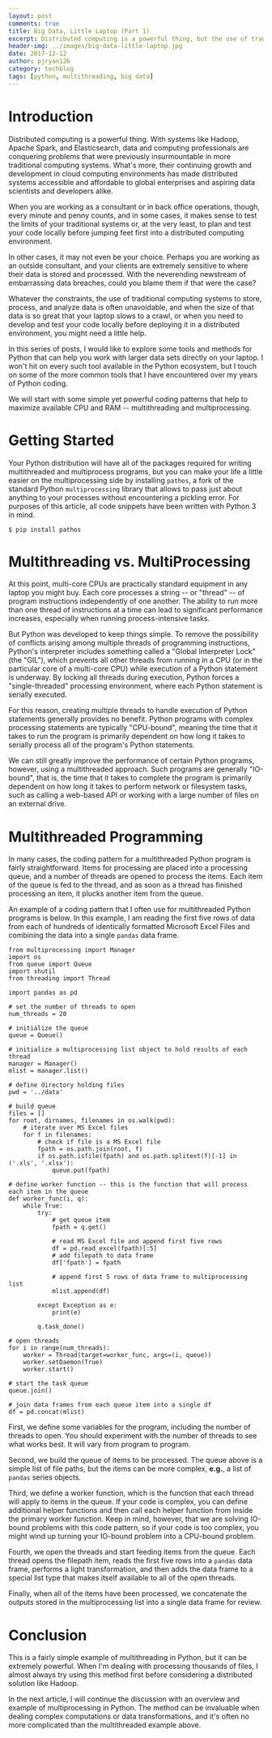 ```yaml
---
layout: post
comments: true
title: Big Data, Little Laptop (Part 1)
excerpt: Distributed computing is a powerful thing, but the use of traditional computing systems to store, process, and analyze data is often unavoidable. When the size of your data is so great that your laptop slows to a crawl, or when you need to develop and test your code locally before deploying it in a distributed environment, these simple tools and methods might be exactly what you need.
header-img: ../images/big-data-little-laptop.jpg
date: 2017-12-12
author: pjryan126
category: techblog
tags: [python, multithreading, big data]
---
```


# Introduction

Distributed computing is a powerful thing. With systems like Hadoop, Apache Spark, and Elasticsearch, data and computing professionals are conquering problems that were previously insurmountable in more traditional computing systems. What's more, their continuing growth and development in cloud computing environments has made distributed systems accessible and affordable to global enterprises and aspiring data scientists and developers alike.  

When you are working as a consultant or in back office operations, though, every minute and penny counts, and in some cases, it makes sense to test the limits of your traditional systems or, at the very least, to plan and test your code locally before jumping feet first into a distributed computing environment. 

In other cases, it may not even be your choice. Perhaps you are working as an outside consultant, and your clients are extremely sensitive to where their data is stored and processed. With the neverending newstream of embarrassing data breaches, could you blame them if that were the case?

Whatever the constraints, the use of traditional computing systems to store, process, and analyze data is often unavoidable, and when the size of that data is so great that your laptop slows to a crawl, or when you need to develop and test your code locally before deploying it in a distributed environment, you might need a little help. 

In this series of posts, I would like to explore some tools and methods for Python that can help you work with larger data sets directly on your laptop. I won't hit on every such tool available in the Python ecosystem, but I touch on some of the more common tools that I have encountered over my years of Python coding. 

We will start with some simple yet powerful coding patterns that help to maximize available CPU and RAM -- multithreading and multiprocessing.

# Getting Started

Your Python distribution will have all of the packages required for writing multithreaded and multiprocess programs, but you can make your life a little easier on the multiprocessing side by installing `pathos`, a fork of the standard Python `multiprocessing` library that allows to pass just about anything to your processes without encountering a pickling error. For purposes of this article, all code snippets have been written with Python 3 in mind.

```
$ pip install pathos
```

# Multithreading vs. MultiProcessing

At this point, multi-core CPUs are practically standard equipment in any laptop you might buy. Each core processes a string -- or "thread" -- of program instructions independently of one another. The ability to run more than one thread of instructions at a time can lead to significant performance increases, especially when running process-intensive tasks. 

But Python was developed to keep things simple. To remove the possibility of conflicts arising among multiple threads of programming instructions, Python's interpreter includes something called a "Global Interpreter Lock" (the "GIL"), which prevents all other threads from running in a CPU (or in the particular core of a multi-core CPU) while execution of a Python statement is underway. By locking all threads during execution, Python forces a "single-threaded" processing environment, where each Python statement is serially executed. 

For this reason, creating multiple threads to handle execution of Python statements generally provides no benefit.  Python programs with complex processing statements are typically "CPU-bound", meaning the time that it takes to run the program is primarily dependent on how long it takes to serially process all of the program's Python statements.

We can still greatly improve the performance of certain Python programs, however, using a multithreaded approach. Such programs are generally "IO-bound", that is, the time that it takes to complete the program is primarily dependent on how long it takes to perform network or filesystem tasks, such as calling a web-based API or working with a large number of files on an external drive.  

# Multithreaded Programming

In many cases, the coding pattern for a multithreaded Python program is fairly straightforward. Items for processing are placed into a processing queue, and a number of threads are opened to process the items. Each item of the queue is fed to the thread, and as soon as a thread has finished processing an item, it plucks another item from the queue. 

An example of a coding pattern that I often use for multithreaded Python programs is below. In this example, I am reading the first five rows of data from each of hundreds of identically formatted Microsoft Excel Files and combining the data into a single `pandas` data frame. 

```
from multiprocessing import Manager
import os
from queue import Queue
import shutil
from threading import Thread

import pandas as pd

# set the number of threads to open
num_threads = 20

# initialize the queue
queue = Queue()

# initialize a multiprocessing list object to hold results of each thread
manager = Manager()
mlist = manager.list()

# define directory holding files
pwd = '../data'

# build queue
files = []
for root, dirnames, filenames in os.walk(pwd):
    # iterate over MS Excel files
    for f in filenames:
        # check if file is a MS Excel file
        fpath = os.path.join(root, f)
        if os.path.isfile(fpath) and os.path.splitext(f)[-1] in ('.xls', '.xlsx'):
            queue.put(fpath)

# define worker function -- this is the function that will process each item in the queue
def worker_func(i, q):
    while True:
        try:
            # get queue item
            fpath = q.get()
            
            # read MS Excel file and append first five rows 
            df = pd.read_excel(fpath)[:5]
            # add filepath to data frame
            df['fpath'] = fpath
            
            # append first 5 rows of data frame to multiprocessing list
            mlist.append(df)
        
        except Exception as e:
            print(e)
        
        q.task_done()

# open threads
for i in range(num_threads):
    worker = Thread(target=worker_func, args=(i, queue))
    worker.setDaemon(True)
    worker.start()

# start the task queue
queue.join()

# join data frames from each queue item into a single df
df = pd.concat(mlist)
```

First, we define some variables for the program, including the number of threads to open. You should experiment with the number of threads to see what works best. It will vary from program to program.

Second, we build the queue of items to be processed. The queue above is a simple list of file paths, but the items can be more complex, **e.g.**, a list of `pandas` series objects. 

Third, we define a worker function, which is the function that each thread will apply to items in the queue. If your code is complex, you can define additional helper functions and then call each helper function from inside the primary worker function. Keep in mind, however, that we are solving IO-bound problems with this code pattern, so if your code is too complex, you might wind up turning your IO-bound problem into a CPU-bound problem.

Fourth, we open the threads and start feeding items from the queue. Each thread opens the filepath item, reads the first five rows into a `pandas` data frame, performs a light transformation, and then adds the data frame to a special list type that makes itself available to all of the open threads. 

Finally, when all of the items have been processed, we concatenate the outputs stored in the multiprocessing list into a single data frame for review. 

# Conclusion

This is a fairly simple example of multithreading in Python, but it can be extremely powerful. When I'm dealing with processing thousands of files, I almost always try using this method first before considering a distributed solution like Hadoop.

In the next article, I will continue the discussion with an overview and example of multiprocessing in Python. The method can be invaluable when dealing complex computations or data transformations, and it's often no more complicated than the multithreaded example above. 